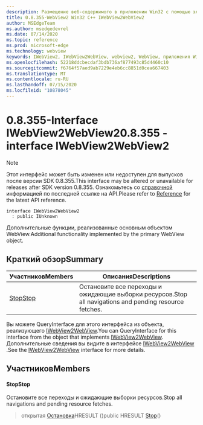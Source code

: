 ```yaml
---
description: Размещение веб-содержимого в приложении Win32 с помощью элемента управления Microsoft Edge WebView2
title: 0.8.355-WebView2 Win32 C++ IWebView2WebView2
author: MSEdgeTeam
ms.author: msedgedevrel
ms.date: 07/14/2020
ms.topic: reference
ms.prod: microsoft-edge
ms.technology: webview
keywords: IWebView2, IWebView2WebView, webview2, WebView, приложения Win32, Win32, EDGE
ms.openlocfilehash: 52218ddcbecdaf3bdb736af877493c85d4460c10
ms.sourcegitcommit: f6764f57aed9ab7229e4eb6cc8851d0cea667403
ms.translationtype: MT
ms.contentlocale: ru-RU
ms.lasthandoff: 07/15/2020
ms.locfileid: "10878045"
---
```

# <span data-ttu-id="f52e3-104">0.8.355-Interface IWebView2WebView2</span><span class="sxs-lookup"><span data-stu-id="f52e3-104">0.8.355 - interface IWebView2WebView2</span></span> 

> [!NOTE]
> <span data-ttu-id="f52e3-105">Этот интерфейс может быть изменен или недоступен для выпусков после версии SDK 0.8.355.</span><span class="sxs-lookup"><span data-stu-id="f52e3-105">This interface may be altered or unavailable for releases after SDK version 0.8.355.</span></span> <span data-ttu-id="f52e3-106">Ознакомьтесь со [справочной](../../../webview2-api-reference.md) информацией по последней ссылке на API.</span><span class="sxs-lookup"><span data-stu-id="f52e3-106">Please refer to [Reference](../../../webview2-api-reference.md) for the latest API reference.</span></span>

```
interface IWebView2WebView2
  : public IUnknown
```

<span data-ttu-id="f52e3-107">Дополнительные функции, реализованные основным объектом WebView.</span><span class="sxs-lookup"><span data-stu-id="f52e3-107">Additional functionality implemented by the primary WebView object.</span></span>

## <span data-ttu-id="f52e3-108">Краткий обзор</span><span class="sxs-lookup"><span data-stu-id="f52e3-108">Summary</span></span>

 <span data-ttu-id="f52e3-109">Участников</span><span class="sxs-lookup"><span data-stu-id="f52e3-109">Members</span></span>                        | <span data-ttu-id="f52e3-110">Описания</span><span class="sxs-lookup"><span data-stu-id="f52e3-110">Descriptions</span></span>
--------------------------------|---------------------------------------------
[<span data-ttu-id="f52e3-111">Stop</span><span class="sxs-lookup"><span data-stu-id="f52e3-111">Stop</span></span>](#stop) | <span data-ttu-id="f52e3-112">Остановите все переходы и ожидающие выборки ресурсов.</span><span class="sxs-lookup"><span data-stu-id="f52e3-112">Stop all navigations and pending resource fetches.</span></span>

<span data-ttu-id="f52e3-113">Вы можете QueryInterface для этого интерфейса из объекта, реализующего [IWebView2WebView](IWebView2WebView.md).</span><span class="sxs-lookup"><span data-stu-id="f52e3-113">You can QueryInterface for this interface from the object that implements [IWebView2WebView](IWebView2WebView.md).</span></span> <span data-ttu-id="f52e3-114">Дополнительные сведения вы видите в интерфейсе [IWebView2WebView](IWebView2WebView.md) .</span><span class="sxs-lookup"><span data-stu-id="f52e3-114">See the [IWebView2WebView](IWebView2WebView.md) interface for more details.</span></span>

## <span data-ttu-id="f52e3-115">Участников</span><span class="sxs-lookup"><span data-stu-id="f52e3-115">Members</span></span>

#### <span data-ttu-id="f52e3-116">Stop</span><span class="sxs-lookup"><span data-stu-id="f52e3-116">Stop</span></span> 

<span data-ttu-id="f52e3-117">Остановите все переходы и ожидающие выборки ресурсов.</span><span class="sxs-lookup"><span data-stu-id="f52e3-117">Stop all navigations and pending resource fetches.</span></span>

> <span data-ttu-id="f52e3-118">открытая [Остановка](#stop)HRESULT ()</span><span class="sxs-lookup"><span data-stu-id="f52e3-118">public HRESULT [Stop](#stop)()</span></span>

